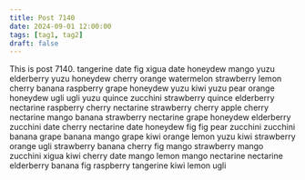 ```yaml
---
title: Post 7140
date: 2024-09-01 12:00:00
tags: [tag1, tag2]
draft: false
---
```

This is post 7140.
tangerine
date
fig
xigua
date
honeydew
mango
yuzu
elderberry
yuzu
honeydew
cherry
orange
watermelon
strawberry
lemon
cherry
banana
raspberry
grape
honeydew
yuzu
kiwi
yuzu
pear
orange
honeydew
ugli
ugli
yuzu
quince
zucchini
strawberry
quince
elderberry
nectarine
raspberry
cherry
nectarine
strawberry
cherry
apple
cherry
nectarine
mango
banana
strawberry
nectarine
grape
honeydew
elderberry
zucchini
date
cherry
nectarine
date
honeydew
fig
fig
pear
zucchini
zucchini
banana
grape
banana
mango
grape
kiwi
orange
lemon
yuzu
kiwi
strawberry
orange
ugli
strawberry
banana
cherry
fig
mango
strawberry
mango
zucchini
xigua
kiwi
cherry
date
mango
lemon
mango
nectarine
nectarine
elderberry
banana
fig
raspberry
tangerine
kiwi
lemon
ugli
